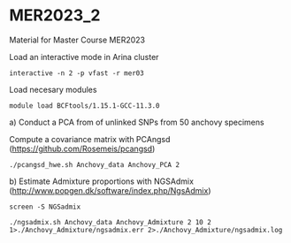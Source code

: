# MER2023_2
Material for Master Course MER2023


Load an interactive mode in Arina cluster
```
interactive -n 2 -p vfast -r mer03
````

Load necesary modules
```
module load BCFtools/1.15.1-GCC-11.3.0
````
a) Conduct a PCA from of unlinked SNPs from 50 anchovy specimens

Compute a covariance matrix with PCAngsd (https://github.com/Rosemeis/pcangsd)

```
./pcangsd_hwe.sh Anchovy_data Anchovy_PCA 2
````

b) Estimate Admixture proportions with NGSAdmix (http://www.popgen.dk/software/index.php/NgsAdmix)

```
screen -S NGSadmix
````
```
./ngsadmix.sh Anchovy_data Anchovy_Admixture 2 10 2 1>./Anchovy_Admixture/ngsadmix.err 2>./Anchovy_Admixture/ngsadmix.log
````
